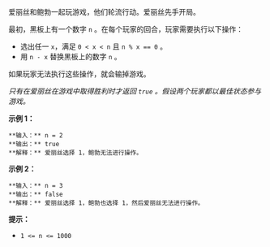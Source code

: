 爱丽丝和鲍勃一起玩游戏，他们轮流行动。爱丽丝先手开局。

最初，黑板上有一个数字 `n` 。在每个玩家的回合，玩家需要执行以下操作：

  * 选出任一 `x`，满足 `0 < x < n` 且 `n % x == 0` 。
  * 用 `n - x` 替换黑板上的数字 `n` 。

如果玩家无法执行这些操作，就会输掉游戏。

_只有在爱丽丝在游戏中取得胜利时才返回  `true` 。假设两个玩家都以最佳状态参与游戏。_



**示例 1：**

    
    
    **输入：** n = 2
    **输出：** true
    **解释：** 爱丽丝选择 1，鲍勃无法进行操作。
    

**示例 2：**

    
    
    **输入：** n = 3
    **输出：** false
    **解释：** 爱丽丝选择 1，鲍勃也选择 1，然后爱丽丝无法进行操作。
    



**提示：**

  * `1 <= n <= 1000`

